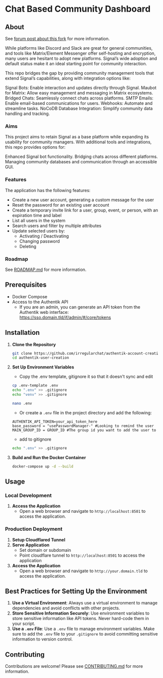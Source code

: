 # Chat Based Community Dashboard

## About
See [forum post about this fork](https://forum.irregularchat.com/t/forking-authentik-distro-for-better-community-management/647?u=sac) for more information.

While platforms like Discord and Slack are great for general communities, and tools like Matrix/Element Messenger offer self-hosting and encryption, many users are hesitant to adopt new platforms. Signal’s wide adoption and default status make it an ideal starting point for community interaction.

This repo bridges the gap by providing community management tools that extend Signal’s capabilities, along with integration options like:

Signal Bots: Enable interaction and updates directly through Signal.
Maubot for Matrix: Allow easy management and messaging in Matrix ecosystems.
Bridged Chats: Seamlessly connect chats across platforms.
SMTP Emails: Enable email-based communications for users.
Webhooks: Automate and streamline tasks.
NoCoDB Database Integration: Simplify community data handling and tracking.
### Aims

This project aims to retain Signal as a base platform while expanding its usability for community managers. With additional tools and integrations, this repo provides options for:

Enhanced Signal bot functionality.
Bridging chats across different platforms.
Managing community databases and communication through an accessible GUI.

### Features 
The application has the following features:
- Create a new user account, generating a custom message for the user
- Reset the password for an existing user account
- Create a temporary invite link for a user, group, event, or person, with an expiration time and label
- List all users in the system
- Search users and filter by multiple attributes
- Update selected users by:
   - Activating / Deactivating
   - Changing password
   - Deleting

### Roadmap
See [ROADMAP.md](ROADMAP.md) for more information.

## Prerequisites

- Docker Compose
- Access to the Authentik API
   - If you are an admin, you can generate an API token from the Authentik web interface: https://sso.domain.tld/if/admin/#/core/tokens
## Installation

1. **Clone the Repository**
   ```bash
   git clone https://github.com/irregularchat/authentik-account-creation.git
   cd authentik-user-creation
   ```

2. **Set Up Environment Variables**
   - Copy the .env template, gitignore it so that it doesn't sync and edit
   ```bash
   cp .env-template .env
   echo ".env" >> .gitignore
   echo "venv" >> .gitignore

   nano .env
   ```
   - Or create a `.env` file in the project directory and add the following:
   ```env
   AUTHENTIK_API_TOKEN=your_api_token_here
   base_password = "usePasswordManager-" #Looking to remind the user 
   MAIN_GROUP_ID = GROUP_ID #The group id you want to add the user to    
   ```
     - add to gitignore

    ```bash
    echo ".env" >> .gitignore
    ```
3. **Build and Run the Docker Container**
   ```bash
   docker-compose up -d --build
   ```
## Usage

### Local Development
1. **Access the Application**
   - Open a web browser and navigate to `http://localhost:8501` to access the application.

### Production Deployment
1. **Setup Cloudflared Tunnel**
2. **Serve Application**
   - Set domain or subdomain 
   - Point cloudflare tunnel to  `http://localhost:8501` to access the application
3. **Access the Application**
   - Open a web browser and navigate to `http://your.domain.tld` to access the application.

## Best Practices for Setting Up the Environment

1. **Use a Virtual Environment**: Always use a virtual environment to manage dependencies and avoid conflicts with other projects.
2. **Store Sensitive Information Securely**: Use environment variables to store sensitive information like API tokens. Never hard-code them in your script.
3. **Use a `.env` File**: Use a `.env` file to manage environment variables. Make sure to add the `.env` file to your `.gitignore` to avoid committing sensitive information to version control.


## Contributing

Contributions are welcome! 
Please see [CONTRIBUTING.md](CONTRIBUTING.md) for more information.
